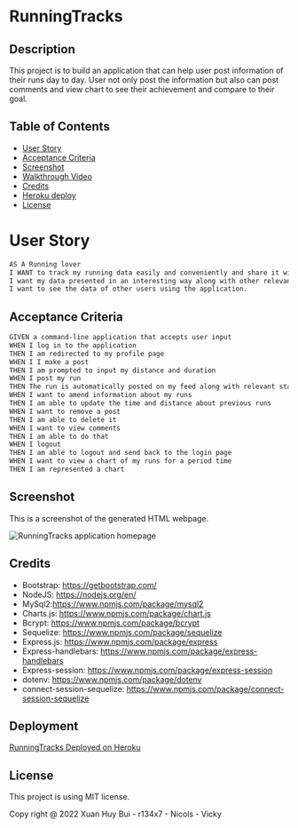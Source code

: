 # RunningTracks
## Description

This project is to build an application that can help user post information of their runs day to day. User not only post the information but also can post comments and view chart to see their achievement and compare to their goal.

## Table of Contents

- [User Story](#user-story)
- [Acceptance Criteria](#acceptance-criteria)
- [Screenshot](#screenshot)
- [Walkthrough Video](#walkthrough-video)
- [Credits](#credits)
- [Heroku deploy](#Deployment)
- [License](#License)

# User Story

```md
AS A Running lover
I WANT to track my running data easily and conveniently and share it with other users.
I want my data presented in an interesting way along with other relevant statistics.
I want to see the data of other users using the application.

```

## Acceptance Criteria

```md
GIVEN a command-line application that accepts user input
WHEN I log in to the application
THEN I am redirected to my profile page
WHEN I I make a post
THEN I am prompted to input my distance and duration
WHEN I post my run
THEN The run is automatically posted on my feed along with relevant statistics, such as min/km, total running time and total distance for a given period of time (week, month, year).
WHEN I want to amend information about my runs
THEN I am able to update the time and distance about previous runs
WHEN I want to remove a post
THEN I am able to delete it
WHEN I want to view comments
THEN I am able to do that
WHEN I logout
THEN I am able to logout and send back to the login page
WHEN I want to view a chart of my runs for a period time
THEN I am represented a chart
```

## Screenshot
This is a screenshot of the generated HTML webpage.

![RunningTracks application homepage](./assets/images/RunningTracks%20app%20screenshot.png)

## Credits
- Bootstrap: https://getbootstrap.com/
- NodeJS: https://nodejs.org/en/
- MySql2:https://www.npmjs.com/package/mysql2
- Charts.js: https://www.npmjs.com/package/chart.js
- Bcrypt: https://www.npmjs.com/package/bcrypt
- Sequelize: https://www.npmjs.com/package/sequelize
- Express.js: https://www.npmjs.com/package/express
- Express-handlebars: https://www.npmjs.com/package/express-handlebars
- Express-session: https://www.npmjs.com/package/express-session
- dotenv: https://www.npmjs.com/package/dotenv
- connect-session-sequelize: https://www.npmjs.com/package/connect-session-sequelize
 

## Deployment
[RunningTracks Deployed on Heroku](https://quiet-reaches-87273.herokuapp.com/)

## License

This project is using MIT license.

Copy right @ 2022 Xuan Huy Bui - r134x7 - Nicols - Vicky
